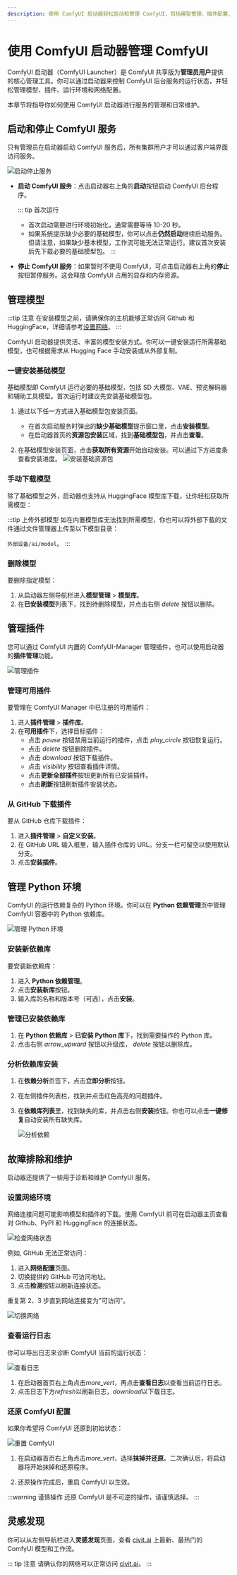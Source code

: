 ```yaml
---
description: 使用 ComfyUI 启动器轻松启动和管理 ComfyUI，包括模型管理、插件配置、环境设置与网络检查等。
---
```

# 使用 ComfyUI 启动器管理 ComfyUI

ComfyUI 启动器（ComfyUI Launcher）是 ComfyUI 共享版为**管理员用户**提供的核心管理工具。你可以通过启动器来控制 ComfyUI 后台服务的运行状态，并轻松管理模型、插件、运行环境和网络配置。

本章节将指导你如何使用 ComfyUI 启动器进行服务的管理和日常维护。

## 启动和停止 ComfyUI 服务

只有管理员在启动器启动 ComfyUI 服务后，所有集群用户才可以通过客户端界面访问服务。

![启动停止服务](/images/zh/manual/use-cases/comfyui-start.png#bordered)

- **启动 ComfyUI 服务**：点击启动器右上角的**启动**按钮启动 ComfyUI 后台程序。
    
    ::: tip 首次运行
    - 首次启动需要进行环境初始化，通常需要等待 10-20 秒。
    - 如果系统提示缺少必要的基础模型，你可以点击**仍然启动**继续启动服务。但请注意，如果缺少基本模型，工作流可能无法正常运行。建议首次安装后先下载必要的基础模型包。
    :::

- **停止 ComfyUI 服务**：如果暂时不使用 ComfyUI，可点击启动器右上角的**停止**按钮暂停服务。这会释放 ComfyUI 占用的显存和内存资源。

## 管理模型

:::tip 注意
在安装模型之前，请确保你的主机能够正常访问 Github 和 HuggingFace，详细请参考[设置网络](#设置网络环境)。
:::

ComfyUI 启动器提供灵活、丰富的模型安装方式。你可以一键安装运行所需基础模型，也可根据需求从 Hugging Face 手动安装或从外部复制。

### 一键安装基础模型

基础模型即 ComfyUI 运行必要的基础模型，包括 SD 大模型、VAE、预览解码器和辅助工具模型。首次运行时建议先安装基础模型包。

1. 通过以下任一方式进入基础模型包安装页面。
   - 在首次启动服务时弹出的**缺少基础模型**提示窗口里，点击**安装模型**。
   - 在启动器首页的**资源包安装**区域，找到**基础模型包**，并点击**查看**。

2. 在基础模型安装页面，点击**获取所有资源**开始自动安装。可以通过下方进度条查看安装进度。
    ![安装基础资源包](/images/zh/manual/use-cases/comfyui-install-model.png#bordered)
   
### 手动下载模型
除了基础模型之外，启动器也支持从 HuggingFace 模型库下载，让你轻松获取所需模型：

<Tabs>
<template #内置模型库下载>

通过以下步骤从内置 Hugging Face 模型库下载模型：

1. 进入**模型管理**。
2. 下拉页面至**可用模型**，可通过类别或关键字找到所需模型。
3. 点击<i class="material-symbols-outlined">download</i> 按钮下载模型。

    ![下载](/images/zh/manual/use-cases/comfyui-model-library-download.png#bordered)

</template>
<template #自定义网址下载>
如果内置模型库里找不到所需模型，你也可以通过该模型在 Hugging Face 上的 URL 直接下载：

1. 导航至 **模型管理** > **自定义下载**。 
2. 填入模型 URL 并选择目标存储路径。
3. 点击**下载模型**。

    ![Custom download](/images/zh/manual/use-cases/comfyui-custom-model-download.png#bordered)
</template>
</Tabs>

:::tip 上传外部模型
如在内置模型库无法找到所需模型，你也可以将外部下载的文件通过文件管理器上传至以下模型目录：

 `外部设备/ai/model`。
:::

### 删除模型
要删除指定模型：

1. 从启动器左侧导航栏进入**模型管理** > **模型库**。
2. 在**已安装模型**列表下，找到待删除模型，并点击右侧 <i class="material-symbols-outlined">delete</i> 按钮以删除。

## 管理插件

您可以通过 ComfyUI 内置的 ComfyUI-Manager 管理插件，也可以使用启动器的**插件管理**功能。

![管理插件](/images/zh/manual/use-cases/comfyui-manage-plugin.png#bordered)

### 管理可用插件

要管理在 ComfyUI Manager 中已注册的可用插件：

1. 进入**插件管理** > **插件库**。
2. 在**可用插件**下，选择目标插件：
   - 点击 <i class="material-symbols-outlined">pause</i> 按钮禁用当前运行的插件，点击 <i class="material-symbols-outlined">play_circle</i> 按钮恢复运行。
   - 点击 <i class="material-symbols-outlined">delete</i> 按钮删除插件。
   - 点击 <i class="material-symbols-outlined">download</i> 按钮下载插件。
   - 点击 <i class="material-symbols-outlined">visibility</i> 按钮查看插件详情。
   - 点击**更新全部插件**按钮更新所有已安装插件。
   - 点击**刷新**按钮刷新插件安装状态。
  
### 从 GitHub 下载插件

要从 GitHub 仓库下载插件：

1. 进入**插件管理** > **自定义安装**。
2. 在 GitHub URL 输入框里，输入插件仓库的 URL。分支一栏可留空以使用默认分支。
3. 点击**安装插件**。

## 管理 Python 环境

ComfyUI 的运行依赖复杂的 Python 环境。你可以在 **Python 依赖管理**页中管理 ComfyUI 容器中的 Python 依赖库。

![管理 Python 环境](/images/zh/manual/use-cases/comfyui-manage-python.png#bordered)

### 安装新依赖库

要安装新依赖库：

1. 进入 **Python 依赖管理**。
2. 点击**安装新库**按钮。
3. 输入库的名称和版本号（可选），点击**安装**。

### 管理已安装依赖库
1. 在 **Python 依赖库** > **已安装 Python 库**下，找到需要操作的 Python 库。
2. 点击右侧 <i class="material-symbols-outlined">arrow_upward</i> 按钮以升级库， <i class="material-symbols-outlined">delete</i> 按钮以删除库。

### 分析依赖库安装
1. 在**依赖分析**页签下，点击**立即分析**按钮。
2. 在左侧插件列表栏，找到并点击红色高亮的问题插件。
3. 在**依赖库列表**里，找到缺失的库，并点击右侧**安装**按钮。你也可以点击**一键修复**自动安装所有缺失库。
    
    ![分析依赖](/images/zh/manual/use-cases/comfyui-analyze-dependency.png#bordered)

## 故障排除和维护

启动器还提供了一些用于诊断和维护 ComfyUI 服务。

### 设置网络环境

网络连接问题可能影响模型和插件的下载。使用 ComfyUI 前可在启动器主页查看对 Github、PyPI 和 HuggingFace 的连接状态。

![检查网络状态](/images/zh/manual/use-cases/comfyui-view-network.png#bordered)

例如, GitHub 无法正常访问：

1. 进入**网络配置**页面。
2. 切换提供的 GitHub 可访问地址。
3. 点击**检测**按钮以刷新连接状态。

重复第 2、3 步直到网站连接变为"可访问"。

![切换网络](/images/zh/manual/use-cases/comfyui-change-network.png#bordered)

### 查看运行日志

你可以导出日志来诊断 ComfyUI 当前的运行状态：

![查看日志](/images/zh/manual/use-cases/comfyui-log.png#bordered)


1. 在启动器首页右上角点击<i class="material-symbols-outlined">more_vert</i>，再点击**查看日志**以查看当前运行日志。
2. 点击日志下方<i class="material-symbols-outlined">refresh</i>以刷新日志，<i class="material-symbols-outlined">download</i>以下载日志。

### 还原 ComfyUI 配置

如果你希望将 ComfyUI 还原到初始状态：

![重置 ComfyUI](/images/zh/manual/use-cases/comfyui-reset.png#bordered)

1. 在启动器首页右上角点击<i class="material-symbols-outlined">more_vert</i>，选择**抹掉并还原**。二次确认后，将启动器将开始抹掉和还原程序。
   

2. 还原操作完成后，重启 ComfyUI 以生效。

:::warning 谨慎操作
还原 ComfyUI 是不可逆的操作，请谨慎选择。
:::

## 灵感发现

你可以从左侧导航栏进入**灵感发现**页面，查看 [civit.ai](civit.ai) 上最新、最热门的 ComfyUI 模型和工作流。

::: tip 注意
请确认你的网络可以正常访问 [civit.ai](civit.ai)。
:::



